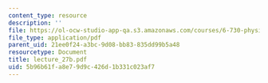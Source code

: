 ```yaml
---
content_type: resource
description: ''
file: https://ol-ocw-studio-app-qa.s3.amazonaws.com/courses/6-730-physics-for-solid-state-applications-spring-2003/5b96b61fa8e79d9c426d1b331c023af7_lecture_27b.pdf
file_type: application/pdf
parent_uid: 21ee0f24-a3bc-9d08-bb83-835dd99b5a48
resourcetype: Document
title: lecture_27b.pdf
uid: 5b96b61f-a8e7-9d9c-426d-1b331c023af7
---
```

